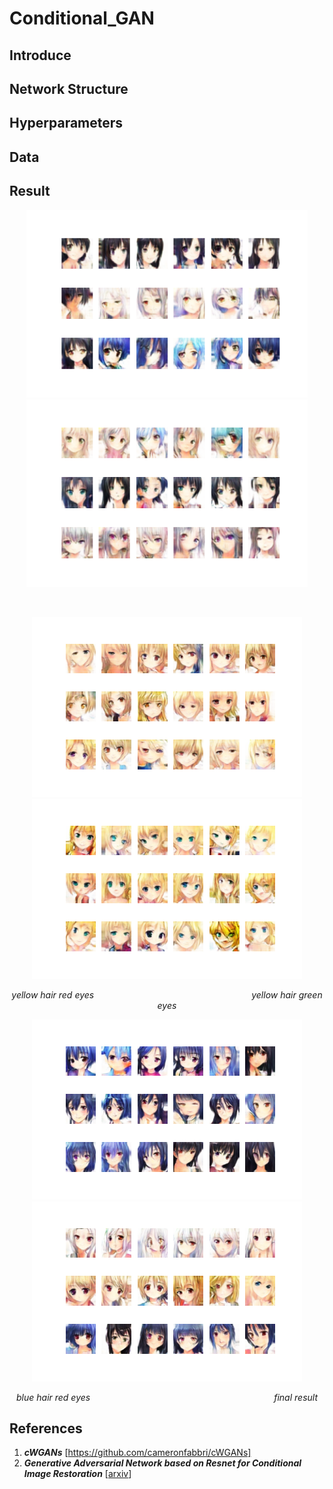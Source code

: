 # Conditional_GAN

## Introduce

## Network Structure


## Hyperparameters

## Data 

## Result

<p align="center"><img width="450px" src="https://github.com/Yukino1010/Conditional_GAN/blob/master/outputs/final2.png">
<img width="450px" src="https://github.com/Yukino1010/Conditional_GAN/blob/master/outputs/final3.png" /></p>
<br>

<p align="center">
<img src="https://github.com/Yukino1010/Conditional_GAN/blob/master/outputs/final6.png?raw=true" >
<img src="https://github.com/Yukino1010/Conditional_GAN/blob/master/outputs/final7.png?raw=true">
</p>

<p align="center">
<i>yellow hair red eyes</i>&emsp;&emsp;&emsp;&emsp;&emsp;&emsp;&emsp;&emsp;&emsp;&emsp;&emsp;&emsp;&emsp;&emsp;&emsp;&emsp;&emsp;&emsp;<i>yellow hair green eyes</i>
</p>

<p align="center">
<img src="https://github.com/Yukino1010/Conditional_GAN/blob/master/outputs/final8.png?raw=true" >
<img src="https://github.com/Yukino1010/Conditional_GAN/blob/master/outputs/final9.png?raw=true">
</p>

<p align="center">
<i>blue hair red eyes</i>&emsp;&emsp;&emsp;&emsp;&emsp;&emsp;&emsp;&emsp;&emsp;&emsp;&emsp;&emsp;&emsp;&emsp;&emsp;&emsp;&emsp;&emsp;&emsp;&emsp;&emsp;<i>final result</i>
</p>


## References

1. ***cWGANs*** [https://github.com/cameronfabbri/cWGANs]
2. ***Generative Adversarial Network based on Resnet for Conditional Image Restoration*** [[arxiv](https://arxiv.org/abs/1707.04881)]
